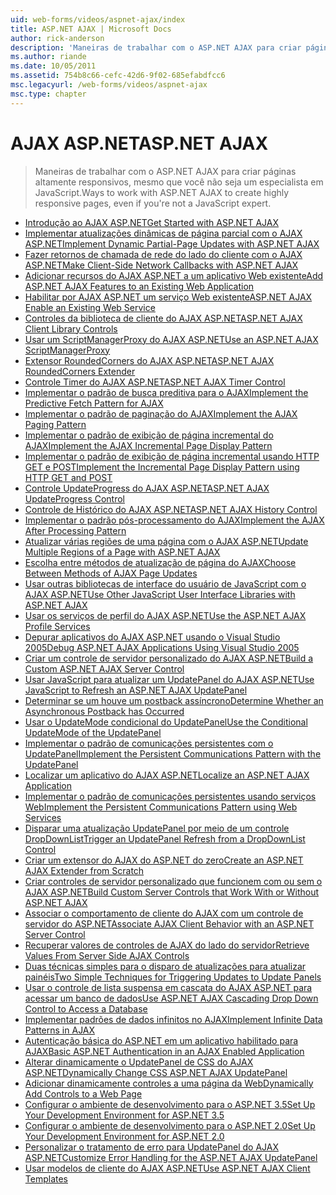 ```yaml
---
uid: web-forms/videos/aspnet-ajax/index
title: ASP.NET AJAX | Microsoft Docs
author: rick-anderson
description: 'Maneiras de trabalhar com o ASP.NET AJAX para criar páginas altamente responsivos, mesmo que você não seja um especialista em JavaScript.'
ms.author: riande
ms.date: 10/05/2011
ms.assetid: 754b8c66-cefc-42d6-9f02-685efabdfcc6
msc.legacyurl: /web-forms/videos/aspnet-ajax
msc.type: chapter
---
```

<a name="aspnet-ajax"></a><span data-ttu-id="1aebd-103">AJAX ASP.NET</span><span class="sxs-lookup"><span data-stu-id="1aebd-103">ASP.NET AJAX</span></span>
====================
> <span data-ttu-id="1aebd-104">Maneiras de trabalhar com o ASP.NET AJAX para criar páginas altamente responsivos, mesmo que você não seja um especialista em JavaScript.</span><span class="sxs-lookup"><span data-stu-id="1aebd-104">Ways to work with ASP.NET AJAX to create highly responsive pages, even if you're not a JavaScript expert.</span></span>


- [<span data-ttu-id="1aebd-105">Introdução ao AJAX ASP.NET</span><span class="sxs-lookup"><span data-stu-id="1aebd-105">Get Started with ASP.NET AJAX</span></span>](how-do-i-get-started-with-aspnet-ajax.md)
- [<span data-ttu-id="1aebd-106">Implementar atualizações dinâmicas de página parcial com o AJAX ASP.NET</span><span class="sxs-lookup"><span data-stu-id="1aebd-106">Implement Dynamic Partial-Page Updates with ASP.NET AJAX</span></span>](how-do-i-implement-dynamic-partial-page-updates-with-aspnet-ajax.md)
- [<span data-ttu-id="1aebd-107">Fazer retornos de chamada de rede do lado do cliente com o AJAX ASP.NET</span><span class="sxs-lookup"><span data-stu-id="1aebd-107">Make Client-Side Network Callbacks with ASP.NET AJAX</span></span>](how-do-i-make-client-side-network-callbacks-with-aspnet-ajax.md)
- [<span data-ttu-id="1aebd-108">Adicionar recursos do AJAX ASP.NET a um aplicativo Web existente</span><span class="sxs-lookup"><span data-stu-id="1aebd-108">Add ASP.NET AJAX Features to an Existing Web Application</span></span>](how-do-i-add-aspnet-ajax-features-to-an-existing-web-application.md)
- [<span data-ttu-id="1aebd-109">Habilitar por AJAX ASP.NET um serviço Web existente</span><span class="sxs-lookup"><span data-stu-id="1aebd-109">ASP.NET AJAX Enable an Existing Web Service</span></span>](how-do-i-aspnet-ajax-enable-an-existing-web-service.md)
- [<span data-ttu-id="1aebd-110">Controles da biblioteca de cliente do AJAX ASP.NET</span><span class="sxs-lookup"><span data-stu-id="1aebd-110">ASP.NET AJAX Client Library Controls</span></span>](how-do-i-use-the-aspnet-ajax-client-library-controls.md)
- [<span data-ttu-id="1aebd-111">Usar um ScriptManagerProxy do AJAX ASP.NET</span><span class="sxs-lookup"><span data-stu-id="1aebd-111">Use an ASP.NET AJAX ScriptManagerProxy</span></span>](how-do-i-use-an-aspnet-ajax-scriptmanagerproxy.md)
- [<span data-ttu-id="1aebd-112">Extensor RoundedCorners do AJAX ASP.NET</span><span class="sxs-lookup"><span data-stu-id="1aebd-112">ASP.NET AJAX RoundedCorners Extender</span></span>](how-do-i-use-the-aspnet-ajax-roundedcorners-extender.md)
- [<span data-ttu-id="1aebd-113">Controle Timer do AJAX ASP.NET</span><span class="sxs-lookup"><span data-stu-id="1aebd-113">ASP.NET AJAX Timer Control</span></span>](how-do-i-use-the-aspnet-ajax-timer-control.md)
- [<span data-ttu-id="1aebd-114">Implementar o padrão de busca preditiva para o AJAX</span><span class="sxs-lookup"><span data-stu-id="1aebd-114">Implement the Predictive Fetch Pattern for AJAX</span></span>](how-do-i-implement-the-predictive-fetch-pattern-for-ajax.md)
- [<span data-ttu-id="1aebd-115">Implementar o padrão de paginação do AJAX</span><span class="sxs-lookup"><span data-stu-id="1aebd-115">Implement the AJAX Paging Pattern</span></span>](how-do-i-implement-the-ajax-paging-pattern.md)
- [<span data-ttu-id="1aebd-116">Implementar o padrão de exibição de página incremental do AJAX</span><span class="sxs-lookup"><span data-stu-id="1aebd-116">Implement the AJAX Incremental Page Display Pattern</span></span>](how-do-i-implement-the-ajax-incremental-page-display-pattern.md)
- [<span data-ttu-id="1aebd-117">Implementar o padrão de exibição de página incremental usando HTTP GET e POST</span><span class="sxs-lookup"><span data-stu-id="1aebd-117">Implement the Incremental Page Display Pattern using HTTP GET and POST</span></span>](how-do-i-implement-the-incremental-page-display-pattern-using-http-get-and-post.md)
- [<span data-ttu-id="1aebd-118">Controle UpdateProgress do AJAX ASP.NET</span><span class="sxs-lookup"><span data-stu-id="1aebd-118">ASP.NET AJAX UpdateProgress Control</span></span>](how-do-i-use-the-aspnet-ajax-updateprogress-control.md)
- [<span data-ttu-id="1aebd-119">Controle de Histórico do AJAX ASP.NET</span><span class="sxs-lookup"><span data-stu-id="1aebd-119">ASP.NET AJAX History Control</span></span>](how-do-i-use-the-aspnet-ajax-history-control.md)
- [<span data-ttu-id="1aebd-120">Implementar o padrão pós-processamento do AJAX</span><span class="sxs-lookup"><span data-stu-id="1aebd-120">Implement the AJAX After Processing Pattern</span></span>](how-do-i-implement-the-ajax-after-processing-pattern.md)
- [<span data-ttu-id="1aebd-121">Atualizar várias regiões de uma página com o AJAX ASP.NET</span><span class="sxs-lookup"><span data-stu-id="1aebd-121">Update Multiple Regions of a Page with ASP.NET AJAX</span></span>](how-do-i-update-multiple-regions-of-a-page-with-aspnet-ajax.md)
- [<span data-ttu-id="1aebd-122">Escolha entre métodos de atualização de página do AJAX</span><span class="sxs-lookup"><span data-stu-id="1aebd-122">Choose Between Methods of AJAX Page Updates</span></span>](how-do-i-choose-between-methods-of-ajax-page-updates.md)
- [<span data-ttu-id="1aebd-123">Usar outras bibliotecas de interface do usuário de JavaScript com o AJAX ASP.NET</span><span class="sxs-lookup"><span data-stu-id="1aebd-123">Use Other JavaScript User Interface Libraries with ASP.NET AJAX</span></span>](how-do-i-use-other-javascript-user-interface-libraries-with-aspnet-ajax.md)
- [<span data-ttu-id="1aebd-124">Usar os serviços de perfil do AJAX ASP.NET</span><span class="sxs-lookup"><span data-stu-id="1aebd-124">Use the ASP.NET AJAX Profile Services</span></span>](how-do-i-use-the-aspnet-ajax-profile-services.md)
- [<span data-ttu-id="1aebd-125">Depurar aplicativos do AJAX ASP.NET usando o Visual Studio 2005</span><span class="sxs-lookup"><span data-stu-id="1aebd-125">Debug ASP.NET AJAX Applications Using Visual Studio 2005</span></span>](how-do-i-debug-aspnet-ajax-applications-using-visual-studio-2005.md)
- [<span data-ttu-id="1aebd-126">Criar um controle de servidor personalizado do AJAX ASP.NET</span><span class="sxs-lookup"><span data-stu-id="1aebd-126">Build a Custom ASP.NET AJAX Server Control</span></span>](how-do-i-build-a-custom-aspnet-ajax-server-control.md)
- [<span data-ttu-id="1aebd-127">Usar JavaScript para atualizar um UpdatePanel do AJAX ASP.NET</span><span class="sxs-lookup"><span data-stu-id="1aebd-127">Use JavaScript to Refresh an ASP.NET AJAX UpdatePanel</span></span>](how-do-i-use-javascript-to-refresh-an-aspnet-ajax-updatepanel.md)
- [<span data-ttu-id="1aebd-128">Determinar se um houve um postback assíncrono</span><span class="sxs-lookup"><span data-stu-id="1aebd-128">Determine Whether an Asynchronous Postback has Occurred</span></span>](how-do-i-determine-whether-an-asynchronous-postback-has-occurred.md)
- [<span data-ttu-id="1aebd-129">Usar o UpdateMode condicional do UpdatePanel</span><span class="sxs-lookup"><span data-stu-id="1aebd-129">Use the Conditional UpdateMode of the UpdatePanel</span></span>](how-do-i-use-the-conditional-updatemode-of-the-updatepanel.md)
- [<span data-ttu-id="1aebd-130">Implementar o padrão de comunicações persistentes com o UpdatePanel</span><span class="sxs-lookup"><span data-stu-id="1aebd-130">Implement the Persistent Communications Pattern with the UpdatePanel</span></span>](how-do-i-implement-the-persistent-communications-pattern-with-the-updatepanel.md)
- [<span data-ttu-id="1aebd-131">Localizar um aplicativo do AJAX ASP.NET</span><span class="sxs-lookup"><span data-stu-id="1aebd-131">Localize an ASP.NET AJAX Application</span></span>](how-do-i-localize-an-aspnet-ajax-application.md)
- [<span data-ttu-id="1aebd-132">Implementar o padrão de comunicações persistentes usando serviços Web</span><span class="sxs-lookup"><span data-stu-id="1aebd-132">Implement the Persistent Communications Pattern using Web Services</span></span>](how-do-i-implement-the-persistent-communications-pattern-using-web-services.md)
- [<span data-ttu-id="1aebd-133">Disparar uma atualização UpdatePanel por meio de um controle DropDownList</span><span class="sxs-lookup"><span data-stu-id="1aebd-133">Trigger an UpdatePanel Refresh from a DropDownList Control</span></span>](how-do-i-trigger-an-updatepanel-refresh-from-a-dropdownlist-control.md)
- [<span data-ttu-id="1aebd-134">Criar um extensor do AJAX do ASP.NET do zero</span><span class="sxs-lookup"><span data-stu-id="1aebd-134">Create an ASP.NET AJAX Extender from Scratch</span></span>](how-do-i-create-an-aspnet-ajax-extender-from-scratch.md)
- [<span data-ttu-id="1aebd-135">Criar controles de servidor personalizado que funcionem com ou sem o AJAX ASP.NET</span><span class="sxs-lookup"><span data-stu-id="1aebd-135">Build Custom Server Controls that Work With or Without ASP.NET AJAX</span></span>](how-do-i-build-custom-server-controls-that-work-with-or-without-aspnet-ajax.md)
- [<span data-ttu-id="1aebd-136">Associar o comportamento de cliente do AJAX com um controle de servidor do ASP.NET</span><span class="sxs-lookup"><span data-stu-id="1aebd-136">Associate AJAX Client Behavior with an ASP.NET Server Control</span></span>](how-do-i-associate-ajax-client-behavior-with-an-aspnet-server-control.md)
- [<span data-ttu-id="1aebd-137">Recuperar valores de controles de AJAX do lado do servidor</span><span class="sxs-lookup"><span data-stu-id="1aebd-137">Retrieve Values From Server Side AJAX Controls</span></span>](how-do-i-retrieve-values-from-server-side-ajax-controls.md)
- [<span data-ttu-id="1aebd-138">Duas técnicas simples para o disparo de atualizações para atualizar painéis</span><span class="sxs-lookup"><span data-stu-id="1aebd-138">Two Simple Techniques for Triggering Updates to Update Panels</span></span>](two-simple-techniques-for-triggering-updates-to-update-panels.md)
- [<span data-ttu-id="1aebd-139">Usar o controle de lista suspensa em cascata do AJAX ASP.NET para acessar um banco de dados</span><span class="sxs-lookup"><span data-stu-id="1aebd-139">Use ASP.NET AJAX Cascading Drop Down Control to Access a Database</span></span>](use-aspnet-ajax-cascading-drop-down-control-to-access-a-database.md)
- [<span data-ttu-id="1aebd-140">Implementar padrões de dados infinitos no AJAX</span><span class="sxs-lookup"><span data-stu-id="1aebd-140">Implement Infinite Data Patterns in AJAX</span></span>](implement-infinite-data-patterns-in-ajax.md)
- [<span data-ttu-id="1aebd-141">Autenticação básica do ASP.NET em um aplicativo habilitado para AJAX</span><span class="sxs-lookup"><span data-stu-id="1aebd-141">Basic ASP.NET Authentication in an AJAX Enabled Application</span></span>](basic-aspnet-authentication-in-an-ajax-enabled-application.md)
- [<span data-ttu-id="1aebd-142">Alterar dinamicamente o UpdatePanel de CSS do AJAX ASP.NET</span><span class="sxs-lookup"><span data-stu-id="1aebd-142">Dynamically Change CSS ASP.NET AJAX UpdatePanel</span></span>](how-to-dynamically-change-css-using-the-aspnet-ajax-updatepanel.md)
- [<span data-ttu-id="1aebd-143">Adicionar dinamicamente controles a uma página da Web</span><span class="sxs-lookup"><span data-stu-id="1aebd-143">Dynamically Add Controls to a Web Page</span></span>](how-to-dynamically-add-controls-to-a-web-page.md)
- [<span data-ttu-id="1aebd-144">Configurar o ambiente de desenvolvimento para o ASP.NET 3.5</span><span class="sxs-lookup"><span data-stu-id="1aebd-144">Set Up Your Development Environment for ASP.NET 3.5</span></span>](set-up-your-development-environment-for-aspnet-35.md)
- [<span data-ttu-id="1aebd-145">Configurar o ambiente de desenvolvimento para o ASP.NET 2.0</span><span class="sxs-lookup"><span data-stu-id="1aebd-145">Set Up Your Development Environment for ASP.NET 2.0</span></span>](set-up-your-development-environment-for-aspnet-20.md)
- [<span data-ttu-id="1aebd-146">Personalizar o tratamento de erro para UpdatePanel do AJAX ASP.NET</span><span class="sxs-lookup"><span data-stu-id="1aebd-146">Customize Error Handling for the ASP.NET AJAX UpdatePanel</span></span>](how-do-i-customize-error-handling-for-the-aspnet-ajax-updatepanel.md)
- [<span data-ttu-id="1aebd-147">Usar modelos de cliente do AJAX ASP.NET</span><span class="sxs-lookup"><span data-stu-id="1aebd-147">Use ASP.NET AJAX Client Templates</span></span>](how-do-i-use-aspnet-ajax-client-templates.md)
